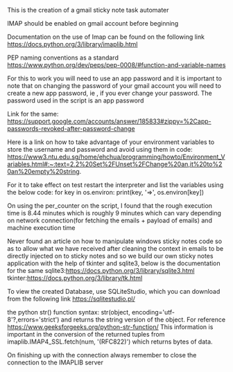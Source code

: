 This is the creation of a gmail sticky note task automater


IMAP should be enabled on gmail account before beginning


Documentation on the use of Imap can be found on the following link
https://docs.python.org/3/library/imaplib.html


PEP naming conventions as a standard
https://www.python.org/dev/peps/pep-0008/#function-and-variable-names


For this to work you will need to use an app password and it is important to note that on changing the password of your gmail account you will need to create a new app password, ie , if you ever change your password.
The password used in the script is an app password

Link for the same:
https://support.google.com/accounts/answer/185833#zippy=%2Capp-passwords-revoked-after-password-change


Here is a link on how to take advantage of your environment variables to store the username and password and avoid using them in code: https://www3.ntu.edu.sg/home/ehchua/programming/howto/Environment_Variables.html#:~:text=2.2%20Set%2FUnset%2FChange%20an,it%20to%20an%20empty%20string.

For it to take effect on test restart the interpreter and list the variables using the below code:
for key in os.environ:
    print(key, '=>', os.environ[key])


On using the per_counter on the script, I found that the rough execution time is 8.44 minutes which is roughly 9 minutes which can vary depending on network connection(for fetching the emails + payload of emails) and machine execution time


Never found an article on how to manipulate windows sticky notes code so as to allow what we have received after cleaning the context in emails to be directly injected on to sticky notes and so we build our own sticky notes application with the help of tkinter and sqlite3, below is the documentation for the same
sqlite3:https://docs.python.org/3/library/sqlite3.html
tkinter:https://docs.python.org/3/library/tk.html

To view the created Database, use SQLiteStudio, which you can download from the following link
https://sqlitestudio.pl/


the python str() function syntax: str(object, encoding='utf-8'?,errors='strict') and returns the string version of the object. For reference
https://www.geeksforgeeks.org/python-str-function/
This information is important in the conversion of the returned tuples from imaplib.IMAP4_SSL.fetch(num, '(RFC822)') which returns bytes of data.

On finishing up with the connection always remember to close the connection to the IMAPLIB server